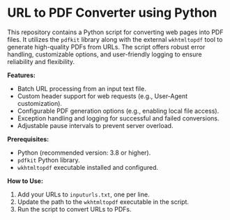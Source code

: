 # URL to PDF Converter using Python

This repository contains a Python script for converting web pages into PDF files. It utilizes the `pdfkit` library along with the external `wkhtmltopdf` tool to generate high-quality PDFs from URLs. The script offers robust error handling, customizable options, and user-friendly logging to ensure reliability and flexibility.

**Features:**
- Batch URL processing from an input text file.
- Custom header support for web requests (e.g., User-Agent customization).
- Configurable PDF generation options (e.g., enabling local file access).
- Exception handling and logging for successful and failed conversions.
- Adjustable pause intervals to prevent server overload.

**Prerequisites:**
- Python (recommended version: 3.8 or higher).
- `pdfkit` Python library.
- `wkhtmltopdf` executable installed and configured.

**How to Use:**
1. Add your URLs to `inputurls.txt`, one per line.
2. Update the path to the `wkhtmltopdf` executable in the script.
3. Run the script to convert URLs to PDFs.
